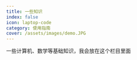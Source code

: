 ```yaml
---
title: 一些知识
index: false
icon: laptop-code
category: 使用指南
cover: /assets/images/demo.JPG
---
```


一些计算机、数学等基础知识，我会放在这个栏目里面

<Catalog />
